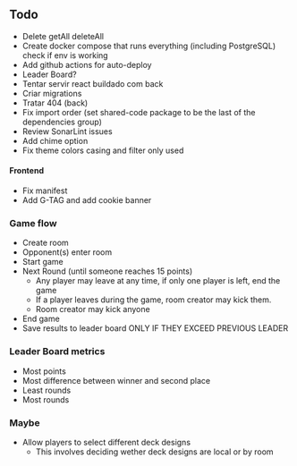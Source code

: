 ## Todo

- Delete getAll deleteAll
- Create docker compose that runs everything (including PostgreSQL) check if env is working
- Add github actions for auto-deploy
- Leader Board?
- Tentar servir react buildado com back
- Criar migrations
- Tratar 404 (back)
- Fix import order (set shared-code package to be the last of the dependencies group)
- Review SonarLint issues
- Add chime option
- Fix theme colors casing and filter only used

#### Frontend

- Fix manifest
- Add G-TAG and add cookie banner

### Game flow

- Create room
- Opponent(s) enter room
- Start game
- Next Round (until someone reaches 15 points)
  - Any player may leave at any time, if only one player is left, end the game
  - If a player leaves during the game, room creator may kick them.
  - Room creator may kick anyone
- End game
- Save results to leader board ONLY IF THEY EXCEED PREVIOUS LEADER

### Leader Board metrics

- Most points
- Most difference between winner and second place
- Least rounds
- Most rounds

### Maybe

- Allow players to select different deck designs
  - This involves deciding wether deck designs are local or by room
